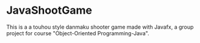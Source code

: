 # JavaShootGame

This is a a touhou style danmaku shooter game made with Javafx, a group project for course "Object-Oriented Programming-Java".


